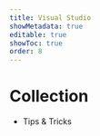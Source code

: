 ```yaml
---
title: Visual Studio
showMetadata: true
editable: true
showToc: true
order: 8
---
```


# Collection
- Tips & Tricks